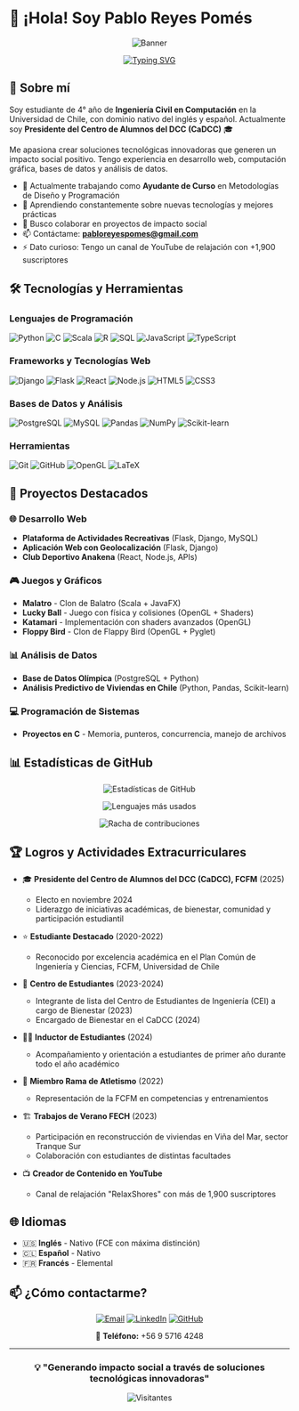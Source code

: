 # 👋 ¡Hola! Soy Pablo Reyes Pomés

<div align="center">
  
![Banner](https://i.imgur.com/ETHTUOO.png) 

</div>

<div align="center">
  
[![Typing SVG](https://readme-typing-svg.demolab.com?font=Fira+Code&pause=1000&color=2E9EF7&center=true&vCenter=true&width=435&lines=Estudiante+de+Ingenier%C3%ADa+Civil;en+Computaci%C3%B3n;Universidad+de+Chile+%F0%9F%87%A8%F0%9F%87%B1;Presidente+CaDCC+2025)](https://git.io/typing-svg)

</div>

## 🚀 Sobre mí

Soy estudiante de 4° año de **Ingeniería Civil en Computación** en la Universidad de Chile, con dominio nativo del inglés y español. Actualmente soy **Presidente del Centro de Alumnos del DCC (CaDCC)** 🎓

Me apasiona crear soluciones tecnológicas innovadoras que generen un impacto social positivo. Tengo experiencia en desarrollo web, computación gráfica, bases de datos y análisis de datos.

- 🔭 Actualmente trabajando como **Ayudante de Curso** en Metodologías de Diseño y Programación
- 🌱 Aprendiendo constantemente sobre nuevas tecnologías y mejores prácticas
- 🤝 Busco colaborar en proyectos de impacto social
- 📫 Contáctame: **pabloreyespomes@gmail.com**
- ⚡ Dato curioso: Tengo un canal de YouTube de relajación con +1,900 suscriptores

## 🛠️ Tecnologías y Herramientas

### Lenguajes de Programación
![Python](https://img.shields.io/badge/Python-3776AB?style=for-the-badge&logo=python&logoColor=white)
![C](https://img.shields.io/badge/C-00599C?style=for-the-badge&logo=c&logoColor=white)
![Scala](https://img.shields.io/badge/Scala-DC322F?style=for-the-badge&logo=scala&logoColor=white)
![R](https://img.shields.io/badge/R-276DC3?style=for-the-badge&logo=r&logoColor=white)
![SQL](https://img.shields.io/badge/SQL-4479A1?style=for-the-badge&logo=postgresql&logoColor=white)
![JavaScript](https://img.shields.io/badge/JavaScript-F7DF1E?style=for-the-badge&logo=javascript&logoColor=black)
![TypeScript](https://img.shields.io/badge/TypeScript-007ACC?style=for-the-badge&logo=typescript&logoColor=white)

### Frameworks y Tecnologías Web
![Django](https://img.shields.io/badge/Django-092E20?style=for-the-badge&logo=django&logoColor=white)
![Flask](https://img.shields.io/badge/Flask-000000?style=for-the-badge&logo=flask&logoColor=white)
![React](https://img.shields.io/badge/React-20232A?style=for-the-badge&logo=react&logoColor=61DAFB)
![Node.js](https://img.shields.io/badge/Node.js-43853D?style=for-the-badge&logo=node.js&logoColor=white)
![HTML5](https://img.shields.io/badge/HTML5-E34F26?style=for-the-badge&logo=html5&logoColor=white)
![CSS3](https://img.shields.io/badge/CSS3-1572B6?style=for-the-badge&logo=css3&logoColor=white)

### Bases de Datos y Análisis
![PostgreSQL](https://img.shields.io/badge/PostgreSQL-316192?style=for-the-badge&logo=postgresql&logoColor=white)
![MySQL](https://img.shields.io/badge/MySQL-00000F?style=for-the-badge&logo=mysql&logoColor=white)
![Pandas](https://img.shields.io/badge/Pandas-150458?style=for-the-badge&logo=pandas&logoColor=white)
![NumPy](https://img.shields.io/badge/NumPy-013243?style=for-the-badge&logo=numpy&logoColor=white)
![Scikit-learn](https://img.shields.io/badge/scikit--learn-F7931E?style=for-the-badge&logo=scikit-learn&logoColor=white)

### Herramientas
![Git](https://img.shields.io/badge/Git-F05032?style=for-the-badge&logo=git&logoColor=white)
![GitHub](https://img.shields.io/badge/GitHub-100000?style=for-the-badge&logo=github&logoColor=white)
![OpenGL](https://img.shields.io/badge/OpenGL-5586A4?style=for-the-badge&logo=opengl&logoColor=white)
![LaTeX](https://img.shields.io/badge/LaTeX-008080?style=for-the-badge&logo=latex&logoColor=white)

## 💼 Proyectos Destacados

### 🌐 Desarrollo Web
- **Plataforma de Actividades Recreativas** (Flask, Django, MySQL)
- **Aplicación Web con Geolocalización** (Flask, Django)
- **Club Deportivo Anakena** (React, Node.js, APIs)

### 🎮 Juegos y Gráficos
- **Malatro** - Clon de Balatro (Scala + JavaFX)
- **Lucky Ball** - Juego con física y colisiones (OpenGL + Shaders)
- **Katamari** - Implementación con shaders avanzados (OpenGL)
- **Floppy Bird** - Clon de Flappy Bird (OpenGL + Pyglet)

### 📊 Análisis de Datos
- **Base de Datos Olímpica** (PostgreSQL + Python)
- **Análisis Predictivo de Viviendas en Chile** (Python, Pandas, Scikit-learn)

### 💻 Programación de Sistemas
- **Proyectos en C** - Memoria, punteros, concurrencia, manejo de archivos

## 📊 Estadísticas de GitHub

<div align="center">
  
![Estadísticas de GitHub](https://github-readme-stats.vercel.app/api?username=King-PR&show_icons=true&theme=tokyonight&hide_border=true&include_all_commits=true&count_private=true)

![Lenguajes más usados](https://github-readme-stats.vercel.app/api/top-langs/?username=King-PR&layout=compact&theme=tokyonight&hide_border=true)

![Racha de contribuciones](https://github-readme-streak-stats.herokuapp.com/?user=King-PR&theme=tokyonight&hide_border=true)

</div>

## 🏆 Logros y Actividades Extracurriculares

- 🎓 **Presidente del Centro de Alumnos del DCC (CaDCC), FCFM** (2025)
  - Electo en noviembre 2024
  - Liderazgo de iniciativas académicas, de bienestar, comunidad y participación estudiantil
  
- ⭐ **Estudiante Destacado** (2020-2022)
  - Reconocido por excelencia académica en el Plan Común de Ingeniería y Ciencias, FCFM, Universidad de Chile

- 👥 **Centro de Estudiantes** (2023-2024)
  - Integrante de lista del Centro de Estudiantes de Ingeniería (CEI) a cargo de Bienestar (2023)
  - Encargado de Bienestar en el CaDCC (2024)

- 👨‍🏫 **Inductor de Estudiantes** (2024)
  - Acompañamiento y orientación a estudiantes de primer año durante todo el año académico

- 🏃 **Miembro Rama de Atletismo** (2022)
  - Representación de la FCFM en competencias y entrenamientos

- 🏗️ **Trabajos de Verano FECH** (2023)
  - Participación en reconstrucción de viviendas en Viña del Mar, sector Tranque Sur
  - Colaboración con estudiantes de distintas facultades

- 📺 **Creador de Contenido en YouTube**
  - Canal de relajación "RelaxShores" con más de 1,900 suscriptores

## 🌐 Idiomas

- 🇺🇸 **Inglés** - Nativo (FCE con máxima distinción)
- 🇨🇱 **Español** - Nativo
- 🇫🇷 **Francés** - Elemental

## 📫 ¿Cómo contactarme?

<div align="center">

[![Email](https://img.shields.io/badge/Email-D14836?style=for-the-badge&logo=gmail&logoColor=white)](mailto:pabloreyespomes@gmail.com)
[![LinkedIn](https://img.shields.io/badge/LinkedIn-0077B5?style=for-the-badge&logo=linkedin&logoColor=white)](linkedin.com/in/pablo-reyes-pomes/)
[![GitHub](https://img.shields.io/badge/GitHub-100000?style=for-the-badge&logo=github&logoColor=white)](https://github.com/King-PR)

📱 **Teléfono:** +56 9 5716 4248

</div>

---

<div align="center">
  
### 💡 "Generando impacto social a través de soluciones tecnológicas innovadoras"

![Visitantes](https://visitor-badge.laobi.icu/badge?page_id=King-PR.King-PR)

</div>
